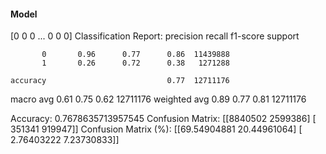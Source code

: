 #### Model
[0 0 0 ... 0 0 0]
Classification Report:
              precision    recall  f1-score   support

           0       0.96      0.77      0.86  11439888
           1       0.26      0.72      0.38   1271288

    accuracy                           0.77  12711176
   macro avg       0.61      0.75      0.62  12711176
weighted avg       0.89      0.77      0.81  12711176

Accuracy: 0.7678635713957545
Confusion Matrix:
[[8840502 2599386]
 [ 351341  919947]]
Confusion Matrix (%):
[[69.54904881 20.44961064]
 [ 2.76403222  7.23730833]]
